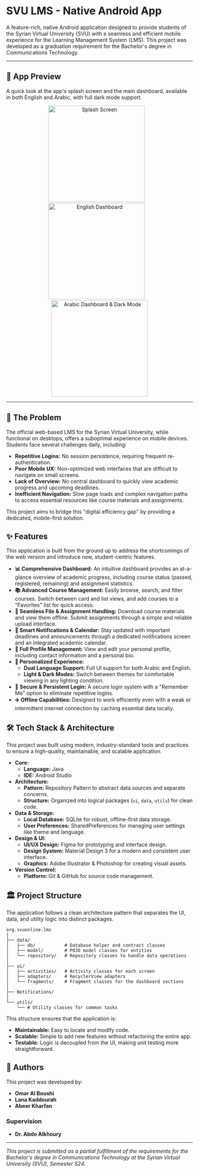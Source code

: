 # SVU LMS - Native Android App

A feature-rich, native Android application designed to provide students of the Syrian Virtual University (SVU) with a seamless and efficient mobile experience for the Learning Management System (LMS). This project was developed as a graduation requirement for the Bachelor's degree in Communications Technology.

---

## 📱 App Preview

A quick look at the app's splash screen and the main dashboard, available in both English and Arabic, with full dark mode support.

<p align="center">
  <img src="https://raw.githubusercontent.com/Omar-Al-Boushi/Android-LMS-App/master/demo/Animation.gif" width="260" alt="Splash Screen">&nbsp;&nbsp;&nbsp;&nbsp;
  <img src="https://raw.githubusercontent.com/Omar-Al-Boushi/Android-LMS-App/master/demo/Animation2.gif" width="260" alt="English Dashboard">&nbsp;&nbsp;&nbsp;&nbsp;
  <img src="https://raw.githubusercontent.com/Omar-Al-Boushi/Android-LMS-App/master/demo/Animation3.gif" width="260" alt="Arabic Dashboard & Dark Mode">
</p>

---

## 🎯 The Problem

The official web-based LMS for the Syrian Virtual University, while functional on desktops, offers a suboptimal experience on mobile devices. Students face several challenges daily, including:

* **Repetitive Logins:** No session persistence, requiring frequent re-authentication.
* **Poor Mobile UX:** Non-optimized web interfaces that are difficult to navigate on small screens.
* **Lack of Overview:** No central dashboard to quickly view academic progress and upcoming deadlines.
* **Inefficient Navigation:** Slow page loads and complex navigation paths to access essential resources like course materials and assignments.

This project aims to bridge this "digital efficiency gap" by providing a dedicated, mobile-first solution.

## ✨ Features

This application is built from the ground up to address the shortcomings of the web version and introduce new, student-centric features.

* **📊 Comprehensive Dashboard:** An intuitive dashboard provides an at-a-glance overview of academic progress, including course status (passed, registered, remaining) and assignment statistics.
* **📚 Advanced Course Management:** Easily browse, search, and filter courses. Switch between card and list views, and add courses to a "Favorites" list for quick access.
* **📄 Seamless File & Assignment Handling:** Download course materials and view them offline. Submit assignments through a simple and reliable upload interface.
* **🔔 Smart Notifications & Calendar:** Stay updated with important deadlines and announcements through a dedicated notifications screen and an integrated academic calendar.
* **👤 Full Profile Management:** View and edit your personal profile, including contact information and a personal bio.
* **🎨 Personalized Experience:**
    * **Dual Language Support:** Full UI support for both Arabic and English.
    * **Light & Dark Modes:** Switch between themes for comfortable viewing in any lighting condition.
* **🔑 Secure & Persistent Login:** A secure login system with a "Remember Me" option to eliminate repetitive logins.
* **✈️ Offline Capabilities:** Designed to work efficiently even with a weak or intermittent internet connection by caching essential data locally.

## 🛠️ Tech Stack & Architecture

This project was built using modern, industry-standard tools and practices to ensure a high-quality, maintainable, and scalable application.

* **Core:**
    * **Language:** Java
    * **IDE:** Android Studio
* **Architecture:**
    * **Pattern:** Repository Pattern to abstract data sources and separate concerns.
    * **Structure:** Organized into logical packages (`ui`, `data`, `utils`) for clean code.
* **Data & Storage:**
    * **Local Database:** SQLite for robust, offline-first data storage.
    * **User Preferences:** SharedPreferences for managing user settings like theme and language.
* **Design & UI:**
    * **UI/UX Design:** Figma for prototyping and interface design.
    * **Design System:** Material Design 3 for a modern and consistent user interface.
    * **Graphics:** Adobe Illustrator & Photoshop for creating visual assets.
* **Version Control:**
    * **Platform:** Git & GitHub for source code management.

## 🏛️ Project Structure

The application follows a clean architecture pattern that separates the UI, data, and utility logic into distinct packages.

```
org.svuonline.lms
│
├── data/
│   ├── db/           # Database helper and contract classes
│   ├── model/        # POJO model classes for entities
│   └── repository/   # Repository classes to handle data operations
│
├── ui/
│   ├── activities/   # Activity classes for each screen
│   ├── adapters/     # RecyclerView adapters
│   └── fragments/    # Fragment classes for the dashboard sections
│
├── Notifications/
│
└── utils/
    └── # Utility classes for common tasks
```

This structure ensures that the application is:

* **Maintainable:** Easy to locate and modify code.
* **Scalable:** Simple to add new features without refactoring the entire app.
* **Testable:** Logic is decoupled from the UI, making unit testing more straightforward.

## 👥 Authors

This project was developed by:

* **Omar Al Boushi**
* **Lana Kaddourah**
* **Abeer Kharfan**

### Supervision

* **Dr. Abdo Alkhoury**

---

*This project is submitted as a partial fulfillment of the requirements for the Bachelor's degree in Communications Technology at the Syrian Virtual University (SVU), Semester S24.*
